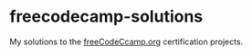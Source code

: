 # freecodecamp-solutions
My solutions to the [freeCodeCcamp.org](https://www.freecodecamp.org/) certification projects.
